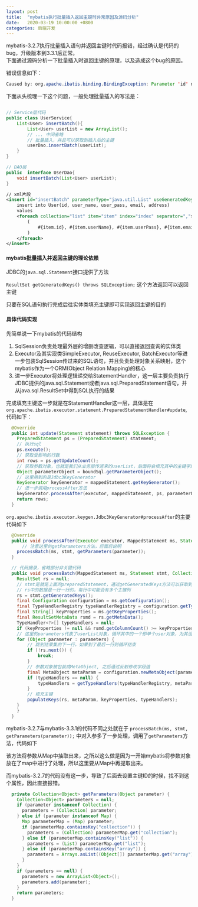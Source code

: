 ```yaml
---
layout: post
title:  "mybatis执行批量插入返回主键时异常原因及源码分析"
date:   2020-03-19 10:00:00 +0800
categories: 后端开发
---
```



mybatis-3.2.7执行批量插入语句并返回主键时代码报错，经过确认是代码的bug，升级版本到3.3.1后正常。  
下面通过源码分析一下批量插入时返回主键的原理，以及造成这个bug的原因。

错误信息如下：

```java
Caused by: org.apache.ibatis.binding.BindingException: Parameter 'id' not found. Available parameters are [list]
```

下面从头梳理一下这个问题，一般处理批量插入的写法是：

```java

// Service层代码
public class UserService{
    List<User> insertBatch(){
        List<User> userList = new ArrayList();
        // ... 中间省略
        // 批量插入，并且可以获取到插入后的主键
        userDao.insertBatch(userList);
    }
}

// DAO层
public  interface UserDao{
    void insertBatch(List<User> userList);
}

```

```xml
// xml片段
<insert id="insertBatch" parameterType="java.util.List" useGeneratedKeys="true" keyProperty="id"  keyColumn="id">
    insert into User(id, user_name, user_pass, email, address)
    values
    <foreach collection="list" item="item" index="index" separator=",">
        (
            #{item.id}, #{item.userName}, #{item.userPass}, #{item.email}, #{item.address}
        )
    </foreach>
</insert>
```

#### mybatis批量插入并返回主键的理论依赖

JDBC的`java.sql.Statement`接口提供了方法

`ResultSet getGeneratedKeys() throws SQLException;` 这个方法返回可以返回主键

只要在SQL语句执行完成后往实体类填充主键即可实现返回主键的目的

#### 具体代码实现
先简单说一下mybatis的代码结构  
1. SqlSession负责处理最外层的增删改查逻辑，可以直接返回查询的实体类  
2. Executor及其实现类SimpleExecutor, ReuseExecutor, BatchExecutor等进一步包装SqlSession传过来的SQL语句，并且负责处理对象关系映射，这个mybatis作为一个ORM(Object Relation Mapping)的核心  
3. 进一步Executor将处理逻辑递交给StatementHandler，这一层主要负责执行JDBC提供的java.sql.Statement或者java.sql.PreparedStatement语句，并从java.sql.ResultSet中得到SQL执行的结果

完成填充主键这一步就是在StatementHandler这一层，具体是在`org.apache.ibatis.executor.statement.PreparedStatementHandler#update`,代码如下：

```java
  @Override
  public int update(Statement statement) throws SQLException {
    PreparedStatement ps = (PreparedStatement) statement;
    // 执行sql
    ps.execute();
    // 获取受影响的行数
    int rows = ps.getUpdateCount();
    // 获取参数对象，也就是我们从业务层传进来的userList，后面将会填充其中的主键字段
    Object parameterObject = boundSql.getParameterObject();
    // 这里用到的是Jdbc3KeyGenerator
    KeyGenerator keyGenerator = mappedStatement.getKeyGenerator();
    // 进一步调用processAfter方法
    keyGenerator.processAfter(executor, mappedStatement, ps, parameterObject);
    return rows;
  }
```

`org.apache.ibatis.executor.keygen.Jdbc3KeyGenerator#processAfter`的主要代码如下  
```java
  @Override
  public void processAfter(Executor executor, MappedStatement ms, Statement stmt, Object parameter) {
      // 注意这里的getParameters方法，后面后说明
    processBatch(ms, stmt, getParameters(parameter));
  }

  // 代码摘录，省略部分非关键代码
  public void processBatch(MappedStatement ms, Statement stmt, Collection<Object> parameters) {
    ResultSet rs = null;
    // stmt是就是上面的preparedStatement，通过getGeneratedKeys方法可以获取到主键
    // rs中的数据是一行一行的，每行中可能会有多个主键列
    rs = stmt.getGeneratedKeys();
    final Configuration configuration = ms.getConfiguration();
    final TypeHandlerRegistry typeHandlerRegistry = configuration.getTypeHandlerRegistry();
    final String[] keyProperties = ms.getKeyProperties();
    final ResultSetMetaData rsmd = rs.getMetaData();
    TypeHandler<?>[] typeHandlers = null;
    if (keyProperties != null && rsmd.getColumnCount() >= keyProperties.length) {
    // 这里的parameters代表了userList对象，循环其中的一个即单个user对象，为其设置主键ID
    for (Object parameter : parameters) {
        // 跳到结果集的下一行，如果到了最后一行则循环结束
        if (!rs.next()) {
            break;
        }
        // 参数对象被包装成MetaObject, 之后通过反射修改字段值
        final MetaObject metaParam = configuration.newMetaObject(parameter);
        if (typeHandlers == null) {
            typeHandlers = getTypeHandlers(typeHandlerRegistry, metaParam, keyProperties, rsmd);
        }
        // 填充主键
        populateKeys(rs, metaParam, keyProperties, typeHandlers);
    }
    }    
  }

```

mybatis-3.2.7与mybatis-3.3.1的代码不同之处就在于
`processBatch(ms, stmt, getParameters(parameter));`
中对入参多了一步处理，调用了`getParameters`方法，代码如下

该方法将参数从Map中抽取出来，之所以这么做是因为一开始mybatis将参数对象放在了map中进行了处理，所以这里要从Map中再提取出来。  

而mybatis-3.2.7的代码没有这一步，导致了后面去设置主键ID的时候，找不到这个属性，因此直接报错。

```java
  private Collection<Object> getParameters(Object parameter) {
    Collection<Object> parameters = null;
    if (parameter instanceof Collection) {
      parameters = (Collection) parameter;
    } else if (parameter instanceof Map) {
      Map parameterMap = (Map) parameter;
      if (parameterMap.containsKey("collection")) {
        parameters = (Collection) parameterMap.get("collection");
      } else if (parameterMap.containsKey("list")) {
        parameters = (List) parameterMap.get("list");
      } else if (parameterMap.containsKey("array")) {
        parameters = Arrays.asList((Object[]) parameterMap.get("array"));
      }
    }
    if (parameters == null) {
      parameters = new ArrayList<Object>();
      parameters.add(parameter);
    }
    return parameters;
  }
```

